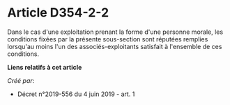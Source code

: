 # Article D354-2-2

Dans le cas d'une exploitation prenant la forme d'une personne morale, les conditions fixées par la présente sous-section
sont réputées remplies lorsqu'au moins l'un des associés-exploitants satisfait à l'ensemble de ces conditions.

**Liens relatifs à cet article**

_Créé par_:

  - Décret n°2019-556 du 4 juin 2019 - art. 1
